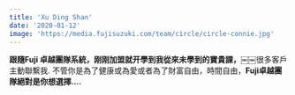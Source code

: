 ```yaml
---
title: 'Xu Ding Shan'
date: '2020-01-12'
image: 'https://media.fujisuzuki.com/team/circle/circle-connie.jpg'
---
```

**跟隨Fuji 卓越團隊系統，刚刚加盟就开學到我從來未學到的寶貴課，**￼￼很多客戶主動聯繫我.
不管你是為了健康或為愛或者為了財富自由，時間自由，**Fuji卓越團隊絕對是你想選擇....**